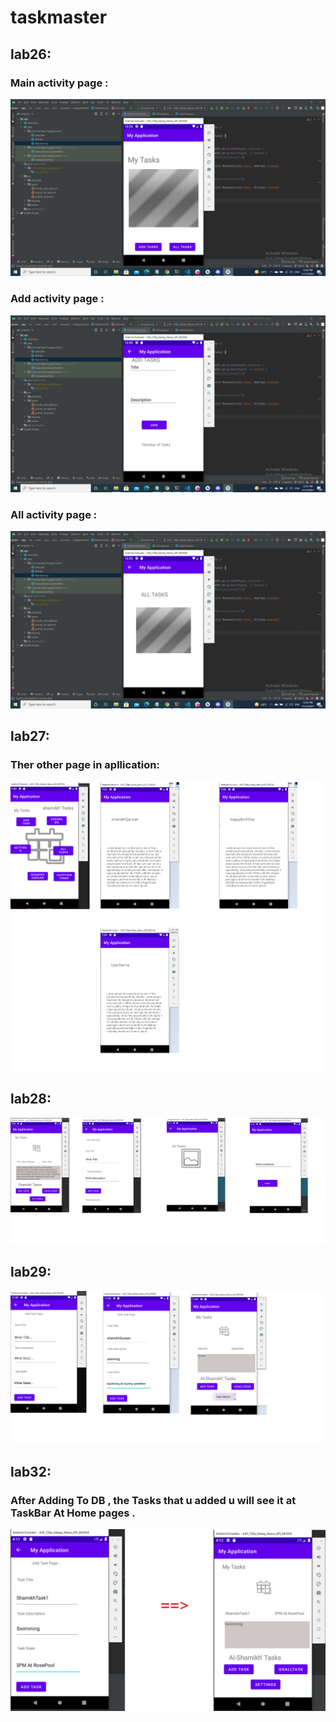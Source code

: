 # taskmaster

## lab26:
### Main activity page :
![](lab26a.png)

### Add activity page :
![](lab26b.png)

### All activity page :
![](lab26c.png)



## lab27:
### Ther other page in apllication:

![](Android.png)


## lab28:
![](lab28.png)


## lab29:
![](lab29.png)


## lab32:
### After Adding To DB , the Tasks that u added u will see it at TaskBar At Home pages .

![](lab32.png)